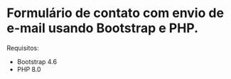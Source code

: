 # Formulário de contato com  envio de e-mail usando Bootstrap e PHP.
Requisitos: 
  - Bootstrap 4.6
  - PHP 8.0
